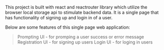 This project is built with react and reactrouter library which utilize the browser local storage api to stimulate backend data. It is a single page that has functionality of signing up and login in of a user.

Below are some features of this single page web application:

> Prompting UI - for promping a user success or error message
> Registration UI - for signing up users
> Login UI - for loging in users

